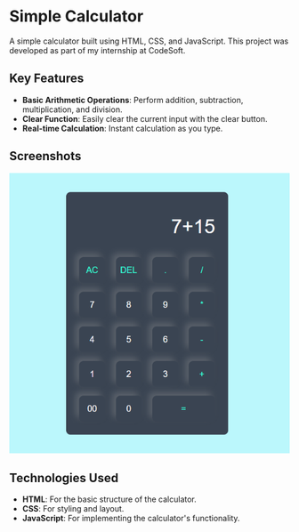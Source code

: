# Simple Calculator

A simple calculator built using HTML, CSS, and JavaScript. This project was developed as part of my internship at CodeSoft.

## Key Features

- **Basic Arithmetic Operations**: Perform addition, subtraction, multiplication, and division.
- **Clear Function**: Easily clear the current input with the clear button.
- **Real-time Calculation**: Instant calculation as you type.

## Screenshots

![Calculator Screenshot](image/Calculator.png)

## Technologies Used

- **HTML**: For the basic structure of the calculator.
- **CSS**: For styling and layout.
- **JavaScript**: For implementing the calculator's functionality.
